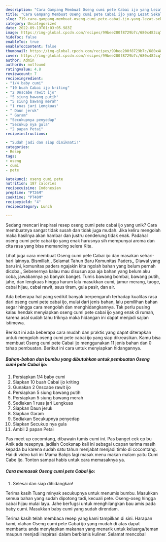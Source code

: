 ```yaml
---
description: "Cara Gampang Membuat Oseng cumi pete Cabai ijo yang Lezat Sekali"
title: "Cara Gampang Membuat Oseng cumi pete Cabai ijo yang Lezat Sekali"
slug: 719-cara-gampang-membuat-oseng-cumi-pete-cabai-ijo-yang-lezat-sekali
category: Uncategorized
date: 2022-09-19T01:03:05.983Z
image: https://img-global.cpcdn.com/recipes/99bee200f8729b7c/680x482cq70/oseng-cumi-pete-cabai-ijo-foto-resep-utama.jpg
hideToc: false
enableToc: true
enableTocContent: false
thumbnail: https://img-global.cpcdn.com/recipes/99bee200f8729b7c/680x482cq70/oseng-cumi-pete-cabai-ijo-foto-resep-utama.jpg
cover: https://img-global.cpcdn.com/recipes/99bee200f8729b7c/680x482cq70/oseng-cumi-pete-cabai-ijo-foto-resep-utama.jpg
author: Admin
authorAv: notfound
ratingvalue: 4.8
reviewcount: 7
recipeingredient:
- "1/4 baby cumi"
- "10 buah Cabai ijo kriting"
- "2 0nscabe rawit ijo"
- "5 siung bawang putih"
- "5 siung bawang merah"
- "1 ruas jari Lengkuas"
- " Daun jeruk"
- " Garam"
- "Secukupnya penyedap"
- "Secukup nya gula"
- "2 papan Petai"
recipeinstructions:

- "Sudah jadi dan siap dinikmati!"
categories:
- Resep
tags:
- oseng
- cumi
- pete

katakunci: oseng cumi pete 
nutrition: 187 calories
recipecuisine: Indonesian
preptime: "PT26M"
cooktime: "PT40M"
recipeyield: "4"
recipecategory: Lunch

---
```





Sedang mencari inspirasi resep oseng cumi pete cabai ijo yang unik? Cara membuatnya sangat tidak susah dan tidak juga mudah. Jika keliru mengolah maka hasilnya akan hambar dan justru cenderung tidak enak. Padahal oseng cumi pete cabai ijo yang enak harusnya sih mempunyai aroma dan cita rasa yang bisa memancing selera Kita.





Lihat juga cara membuat Oseng cumi pete Cabai ijo dan masakan sehari-hari lainnya. Bismillah,, Selamat Tahun Baru Komunitas Paders,, Diawal yang baru ini, komunitas paders ngajakin kita ngolah bahan yang belum pernah dicoba,, Sebenernya kalau mau disusun apa aja bahan yang belum aku coba, jawabannya ya banyak banget. Tumis bawang bombai, bawang putih, jahe, dan lengkuas hingga harum lalu masukkan cumi, jamur merang, taoge, cabai hijau, cabai rawit, saus tiram, gula pasir, dan air.

Ada beberapa hal yang sedikit banyak berpengaruh terhadap kualitas rasa dari oseng cumi pete cabai ijo, mulai dari jenis bahan, lalu pemilihan bahan segar hingga cara mengolah dan menghidangkannya. Tak perlu pusing kalau hendak menyiapkan oseng cumi pete cabai ijo yang enak di rumah, karena asal sudah tahu triknya maka hidangan ini dapat menjadi sajian istimewa.






Berikut ini ada beberapa cara mudah dan praktis yang dapat diterapkan untuk mengolah oseng cumi pete cabai ijo yang siap dikreasikan. Kamu bisa membuat Oseng cumi pete Cabai ijo menggunakan 11 jenis bahan dan 0 tahap pembuatan. Berikut ini cara untuk menyiapkan hidangannya.

<!--inarticleads1-->

##### Bahan-bahan dan bumbu yang dibutuhkan untuk pembuatan Oseng cumi pete Cabai ijo:

1. Persiapkan 1/4 baby cumi
1. Siapkan 10 buah Cabai ijo kriting
1. Gunakan 2 0nscabe rawit ijo
1. Persiapkan 5 siung bawang putih
1. Persiapkan 5 siung bawang merah
1. Sediakan 1 ruas jari Lengkuas
1. Siapkan  Daun jeruk
1. Siapkan  Garam
1. Sediakan Secukupnya penyedap
1. Siapkan Secukup nya gula
1. Ambil 2 papan Petai


Pas meet up cocomtang, dibawain tumis cumi ini. Pas banget cek cp bu Anik ada resepnya. jadilah Cooksnap kali ini sebagai ucapan terima masih kepada bu karena sudah satu tahun menjabat menjadi timlo di cocomtang. Hai di video kali ini Mama Balqis lagi masak menu makan malam yaitu Cumi Cabe Ijo. Tonton sampai habis untuk cara memasaknya ya. 

<!--inarticleads2-->

##### Cara memasak Oseng cumi pete Cabai ijo:


1. Selesai dan siap dihidangkan!

Terima kasih Tuang minyak secukupnya untuk menumis bumbu. Masukkan semua bahan yang sudah dipotong tadi, kecuali pete. Oseng-oseg hingga cabai hijau mulai layu. Jahe berfugsi untuk menghilangkan bau amis pada baby cumi. Masukkan baby cumi yang sudah direndam. 

Terima kasih telah membaca resep yang kami tampilkan di sini. Harapan kami, olahan Oseng cumi pete Cabai ijo yang mudah di atas dapat membantu anda menyiapkan makanan yang menarik untuk keluarga/teman maupun menjadi inspirasi dalam berbisnis kuliner. Selamat mencoba!
